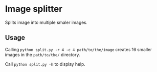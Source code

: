 Image splitter
==============

Splits image into multiple smaler images.


Usage
-----

Calling `python split.py -r 4 -c 4 path/to/the/image`
creates 16 smaller images in the `path/to/the/` directory.

Call `python split.py -h` to display help. 

